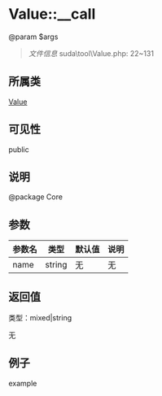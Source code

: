 # Value::__call

@param $args

> *文件信息* suda\tool\Value.php: 22~131

## 所属类 

[Value](../Value.md)

## 可见性

 public 

## 说明

@package Core


## 参数


| 参数名 | 类型 | 默认值 | 说明 |
|--------|-----|-------|-------|
| name |  string | 无 | 无 |



## 返回值

类型：mixed|string

无



## 例子

example